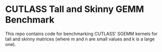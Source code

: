 # CUTLASS Tall and Skinny GEMM Benchmark

This repo contains code for benchmarking CUTLASS' SGEMM kernels for tall and
skinny matrices (where m and n are small values and k is a large one).